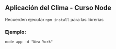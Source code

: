 
## Aplicación del Clima - Curso Node

Recuerden ejecutar ```npm install``` para las librerías


### Ejemplo:
```
node app -d "New York"
```
